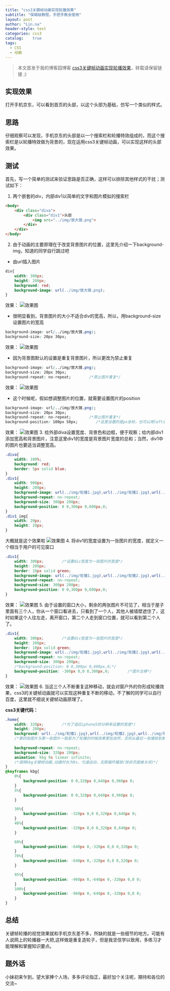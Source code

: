 ```yaml
---
title: "css3关键帧动画实现轮播效果"
subtitle: "保姆级教程，手把手教会使用"
layout: post
author: "Lin.na"
header-style: text
categories: css3
catalog:    true
tags:
  - CSS
  - 动画
---
```


> 本文首发于我的博客园博客 [css3关键帧动画实现轮播效果](https://www.cnblogs.com/CodeShero/p/7265855.html)，转载请保留链接 ;)

## 实现效果
打开手机京东，可以看到首页的头部，以这个头部为基础，仿写一个类似的样式。

## 思路
仔细观察可以发现，手机京东的头部是以一个搜索栏和轮播特效组成的，而这个搜索栏是以轮播特效做为背景的，现在运用css3关键帧动画，可以实现这样的头部效果。

## 测试
首先，写一个简单的测试来验证思路是否正确，这样可以排除其他样式的干扰；测试如下：

1. 两个嵌套的div，内部div1以简单的文字和图片模拟的搜索栏

```html
<body>
    <div class="diva">
        <div class="div1">头部
            <img src="../img/放大镜.png">
        </div>
    </div>
</body>
```

2. 由于动画的主要原理在于改变背景图片的位置，这里先介绍一下background-img，知道的同学自行跳过吧
* 由url插入图片

```css
div{
    width: 300px;
    height: 200px;
    background: red;
    background-image: url(../img/放大镜.png);
}
```

效果：
![效果图](/img/in-post/post-carousel/carousel-1.jpg)
* 很明显看到，背景图片的大小不适合div的宽高，所以，用background-size设置图片的宽高

```css
background-image: url(../img/放大镜.png);
background-size: 20px 30px;
```

效果：
![效果图](/img/in-post/post-carousel/carousel-2.jpg)
* 因为背景图默认的设置是重复背景图片，所以更改为禁止重复

```css
background-image: url(../img/放大镜.png);
background-size: 20px 30px;
background-repeat: no-repeat;        /*禁止图片重复*/
```

效果：
![效果图](/img/in-post/post-carousel/carousel-3.jpg)
* 这个时候呢，假如想调整图片的位置，就需要设置图片的position

```css
background-image: url(../img/放大镜.png);
background-size: 20px 30px;
background-repeat: no-repeat;        /*禁止图片重复*/
background-position: 100px 50px;        /*这里设置的是px坐标，也可以用left或者百分比的形式设置图片位置*/
```

效果：
![效果图](/img/in-post/post-carousel/carousel-4.jpg)
3. 给外部diva设置宽度、背景色和边框，便于观察；给内部div1添加宽高和背景图片，注意这里div1的宽度是背景图片宽度的总和；当然，div1中的图片也要适当调整宽高。

```css
.diva{
    width: 100%;
    background: red;
    border: 5px solid blue;
}
.div1{
    width: 900px;
    height: 200px; 
    background-image: url(../img/轮播1.jpg),url(../img/轮播2.jpg),url(../img/轮播3.jpg);
    background-repeat: no-repeat;
    background-size: 300px 200px;
    background-position: 0 0,300px 0,600px,0;
}
.div1 img{
    width: 20px;
    height: 20px;
}
```

大概就是这个效果啦
![效果图](/img/in-post/post-carousel/carousel-5.jpg)
4. 将div1的宽度设置为一张图片的宽度，就定义一个相当于用户的可见窗口

```css
.div1{
    width: 300px;        /*设置div宽度为一张图片的宽度*/
    height: 200px; 
    border: 10px solid green;
    background-image: url(../img/轮播1.jpg),url(../img/轮播2.jpg),url(../img/轮播3.jpg);
    background-repeat: no-repeat;
    background-size: 300px 200px;
    background-position: 0 0,300px 0,600px,0;
}
```

效果：
![效果图](/img/in-post/post-carousel/carousel-6.jpg)
5. 由于设置的窗口大小，剩余的两张图片不可见了，相当于屋子里面有三个人，你从一个窗口看进去，只看到了一个人，其他人被墙壁遮住了，这时如果这个人往左走，离开窗口，第二个人走到窗口位置，就可以看到第二个人了。

```css
.div1{
    width: 300px;        /*设置div宽度为一张图片的宽度*/
    height: 200px; 
    border: 10px solid green;
    background-image: url(../img/轮播1.jpg),url(../img/轮播2.jpg),url(../img/轮播3.jpg);
    background-repeat: no-repeat;
    background-size: 300px 200px;
    /*background-position: 0 0,300px 0,600px,0;*/
    background-position: -300px 0,0 0,300px,0;        /*图片左移*/
}
```

效果：
![效果图](/img/in-post/post-carousel/carousel-7.jpg)
6. 当这三个人不断重复这种移动，就会对窗户外的你形成轮播效果，css3的关键帧动画就可以实现这种重复不断的移动，不了解的同学可以自行百度，这里就不细说关键帧动画原理了。

**css3关键代码：**

```css
.home{
    width: 320px;        /*为了适应iphone5的分辨率设置的宽度*/
    height: 200px;
    background: url(../img/轮播1.jpg),url(../img/轮播2.jpg),url(../img/轮播3.jpg),url(../img/轮播1.jpg);
    /*第四张图片与第一张图片一致是为了轮播的时候效果更加自然，否则从最后一张播放到第一张会造成生硬的停顿*/
    
    background-repeat: no-repeat;
    background-size: 320px 200px;
    animation: kbg 9s linear infinite;
    /*调用kbg关键帧动画,动画时长为9s，匀速运动，无限循环播放(除非页面被关闭)*/
}
@keyframes kbg{
    0%{
        background-position: 0 0,320px 0,640px 0,960px 0;
    }
    5%{
        background-position: 0 0,320px 0,640px 0,960px 0;
    }

    30%{
        background-position: -320px 0,0 0,320px 0,640px 0;
    }
    40%{
        background-position: -320px 0,0 0,320px 0,640px 0;
    }

    60%{
        background-position: -640px 0,-320px 0,0 0,320px 0;
    }
    70%{
        background-position: -640px 0,-320px 0,0 0,320px 0;
    }

    95%{
        background-position: -960px 0,-640px 0,-320px 0,0 0;
    }
    100%{
        background-position: -960px 0,-640px 0,-320px 0,0 0;
    }
}
```

## 总结
关键帧轮播的视觉效果就和手机京东差不多，所缺的就是一些细节的地方。可能有人说网上的轮播器一大把,这样做是重复造轮子，但是我坚信学以致用，多练习才能理解和掌握知识要点。
## 题外话
小妹初来乍到，望大家捧个人场，多多评论指正，最好加个关注呢，期待和各位的交流~